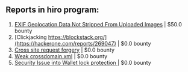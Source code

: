 ## Reports in hiro program:
1. [EXIF Geolocation Data Not Stripped From Uploaded Images](https://hackerone.com/reports/615336) | $50.0 bounty
2. [Clickjacking https://blockstack.org/](https://hackerone.com/reports/269047) | $0.0 bounty
3. [Cross site request forgery](https://hackerone.com/reports/269196) | $0.0 bounty
4. [Weak crossdomain.xml](https://hackerone.com/reports/269184) | $0.0 bounty
5. [Security Issue into Wallet lock protection ](https://hackerone.com/reports/1792544) | $0.0 bounty